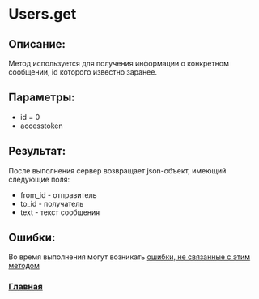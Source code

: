 # Users.get

## Описание:
Метод используется для получения информации о конкретном сообщении, id которого известно заранее.

## Параметры:
* id = 0
* accesstoken

## Результат:
После выполнения сервер возвращает json-объект, имеющий следующие поля:
* from_id - отправитель
* to_id - получатель
* text - текст сообщения

## Ошибки:

Во время выполнения могут возникать [ошибки, не связанные с этим методом](../errors.md "Список ошибок")

### [Главная](../docs.md "Главная страница документации")